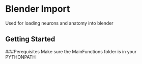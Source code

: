 # Blender Import
Used for loading neurons and anatomy into blender
## Getting Started
###Perequisites
Make sure the MainFunctions folder is in your PYTHONPATH